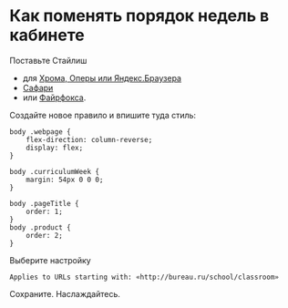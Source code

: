 # Как поменять порядок недель в кабинете

Поставьте Стайлиш

* для [Хрома, Оперы или Яндекс.Браузера](https://chrome.google.com/webstore/detail/stylish-custom-themes-for/fjnbnpbmkenffdnngjfgmeleoegfcffe?hl=en-US)
* [Сафари](https://safari-extensions.apple.com/details/?id=com.sobolev.stylish-5555L95H45)
* или [Файрфокса](https://addons.mozilla.org/en-US/firefox/addon/stylish/).

Создайте новое правило и впишите туда стиль:

    body .webpage {
        flex-direction: column-reverse;
        display: flex;
    }

    body .curriculumWeek {
        margin: 54px 0 0 0;
    }

    body .pageTitle {
        order: 1;
    }
    body .product {
        order: 2;
    }

Выберите настройку

    Applies to URLs starting with: «http://bureau.ru/school/classroom»

Сохраните. Наслаждайтесь.
